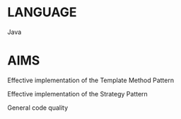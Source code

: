LANGUAGE
========
Java


AIMS
========
Effective implementation of the Template Method Pattern

Effective implementation of the Strategy Pattern

General code quality